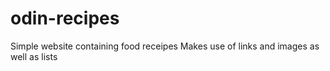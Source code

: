 # odin-recipes
Simple website containing food receipes
Makes use of links and images as well as lists